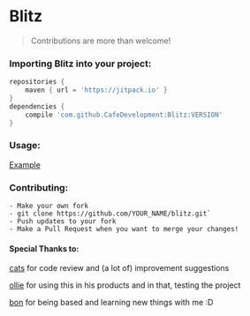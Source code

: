 # Blitz

> Contributions are more than welcome! 

### Importing Blitz into your project:
```gradle
repositories {
    maven { url = 'https://jitpack.io' }
}
dependencies { 
    compile 'com.github.CafeDevelopment:Blitz:VERSION' 
}
```

### Usage:
[Example](https://github.com/cafedevelopment/blitz/blob/master/src/main/java/club/cafedevelopment/blitz/example/ExampleUsage.java)

### Contributing:
    - Make your own fork
    - git clone https://github.com/YOUR_NAME/blitz.git`
    - Push updates to your fork
    - Make a Pull Request when you want to merge your changes!
    
#### Special Thanks to:
[cats](https://github.com/vialdevelopment) for code review and (a lot of) improvement suggestions

[ollie](https://github.com/olliem5) for using this in his products and in that, testing the project

[bon](https://github.com/bon55) for being based and learning new things with me :D